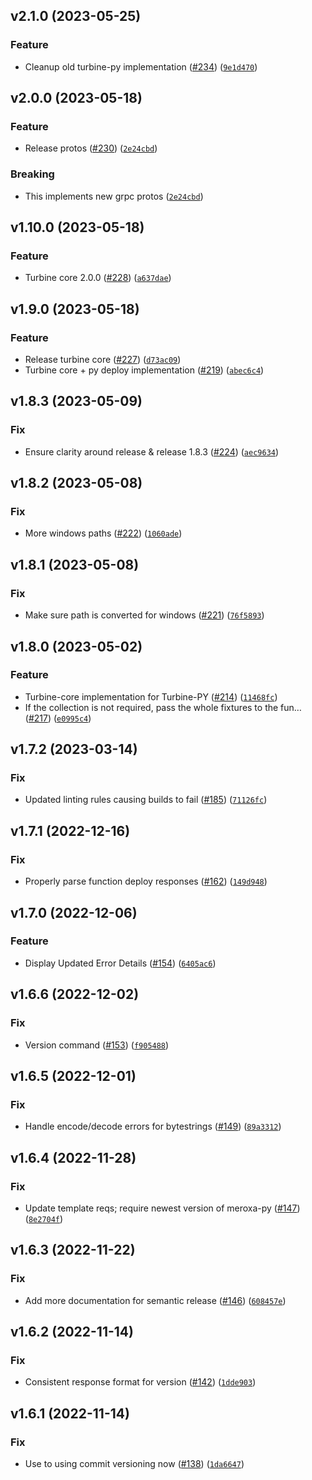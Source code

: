 <!--next-version-placeholder-->

## v2.1.0 (2023-05-25)
### Feature
* Cleanup old turbine-py implementation ([#234](https://github.com/meroxa/turbine-py/issues/234)) ([`9e1d470`](https://github.com/meroxa/turbine-py/commit/9e1d47090d43c5f66aa0d48058a7b078337f047a))

## v2.0.0 (2023-05-18)
### Feature
* Release protos ([#230](https://github.com/meroxa/turbine-py/issues/230)) ([`2e24cbd`](https://github.com/meroxa/turbine-py/commit/2e24cbdc407178b80384b29474552289ee657bc1))

### Breaking
* This implements new grpc protos ([`2e24cbd`](https://github.com/meroxa/turbine-py/commit/2e24cbdc407178b80384b29474552289ee657bc1))

## v1.10.0 (2023-05-18)
### Feature
* Turbine core 2.0.0 ([#228](https://github.com/meroxa/turbine-py/issues/228)) ([`a637dae`](https://github.com/meroxa/turbine-py/commit/a637dae5fadaf30f1f86ee064b29083d695c7673))

## v1.9.0 (2023-05-18)
### Feature
* Release turbine core ([#227](https://github.com/meroxa/turbine-py/issues/227)) ([`d73ac09`](https://github.com/meroxa/turbine-py/commit/d73ac091f00dfc732dfcbe3c3bb36f2e9b48af68))
* Turbine core + py deploy implementation ([#219](https://github.com/meroxa/turbine-py/issues/219)) ([`abec6c4`](https://github.com/meroxa/turbine-py/commit/abec6c48a4df5c1385928c6f226ad52ee3706c6a))

## v1.8.3 (2023-05-09)
### Fix
* Ensure clarity around release & release 1.8.3 ([#224](https://github.com/meroxa/turbine-py/issues/224)) ([`aec9634`](https://github.com/meroxa/turbine-py/commit/aec9634c28c581b175cd6329188f1732fe6d685e))

## v1.8.2 (2023-05-08)
### Fix
* More windows paths ([#222](https://github.com/meroxa/turbine-py/issues/222)) ([`1060ade`](https://github.com/meroxa/turbine-py/commit/1060adef469fd19341546a21be6cc84037dba4d2))

## v1.8.1 (2023-05-08)
### Fix
* Make sure path is converted for windows ([#221](https://github.com/meroxa/turbine-py/issues/221)) ([`76f5893`](https://github.com/meroxa/turbine-py/commit/76f58937956ce61d7ee0e480b00cf3af776d6795))

## v1.8.0 (2023-05-02)
### Feature
* Turbine-core implementation for Turbine-PY ([#214](https://github.com/meroxa/turbine-py/issues/214)) ([`11468fc`](https://github.com/meroxa/turbine-py/commit/11468fc659a3ba19e9ebf417f883810eb23f343c))
* If the collection is not required, pass the whole fixtures to the fun… ([#217](https://github.com/meroxa/turbine-py/issues/217)) ([`e0995c4`](https://github.com/meroxa/turbine-py/commit/e0995c49c558a83bfc8de4a64bfe61cad3393c5b))

## v1.7.2 (2023-03-14)
### Fix
* Updated linting rules causing builds to fail ([#185](https://github.com/meroxa/turbine-py/issues/185)) ([`71126fc`](https://github.com/meroxa/turbine-py/commit/71126fc8554f77964eae8ecb8fc1c50c98244bd6))

## v1.7.1 (2022-12-16)
### Fix
* Properly parse function deploy responses ([#162](https://github.com/meroxa/turbine-py/issues/162)) ([`149d948`](https://github.com/meroxa/turbine-py/commit/149d948e0b5a47b6f7a680185957b362901ee683))

## v1.7.0 (2022-12-06)
### Feature
* Display Updated Error Details ([#154](https://github.com/meroxa/turbine-py/issues/154)) ([`6405ac6`](https://github.com/meroxa/turbine-py/commit/6405ac6c12f734d37cf037d1d1ea0226838e2296))

## v1.6.6 (2022-12-02)
### Fix
* Version command ([#153](https://github.com/meroxa/turbine-py/issues/153)) ([`f905488`](https://github.com/meroxa/turbine-py/commit/f90548879cda2d8649e64986c158e63c1b56b936))

## v1.6.5 (2022-12-01)
### Fix
* Handle encode/decode errors for bytestrings ([#149](https://github.com/meroxa/turbine-py/issues/149)) ([`89a3312`](https://github.com/meroxa/turbine-py/commit/89a33127dcfab07355f70182d8f6707663028736))

## v1.6.4 (2022-11-28)
### Fix
* Update template reqs; require newest version of meroxa-py ([#147](https://github.com/meroxa/turbine-py/issues/147)) ([`8e2704f`](https://github.com/meroxa/turbine-py/commit/8e2704ffb7bcd48b83422715129409f6eb04d427))

## v1.6.3 (2022-11-22)
### Fix
* Add more documentation for semantic release ([#146](https://github.com/meroxa/turbine-py/issues/146)) ([`608457e`](https://github.com/meroxa/turbine-py/commit/608457ed65318e2ca3cf7967c3381cf5a9131429))

## v1.6.2 (2022-11-14)
### Fix
* Consistent response format for version ([#142](https://github.com/meroxa/turbine-py/issues/142)) ([`1dde903`](https://github.com/meroxa/turbine-py/commit/1dde9030f1f99574d9a0b98d2225f5f5b50bfcf7))

## v1.6.1 (2022-11-14)
### Fix
* Use to using commit versioning now ([#138](https://github.com/meroxa/turbine-py/issues/138)) ([`1da6647`](https://github.com/meroxa/turbine-py/commit/1da6647d82446860f108456666aecb6ba2e4bfdb))
